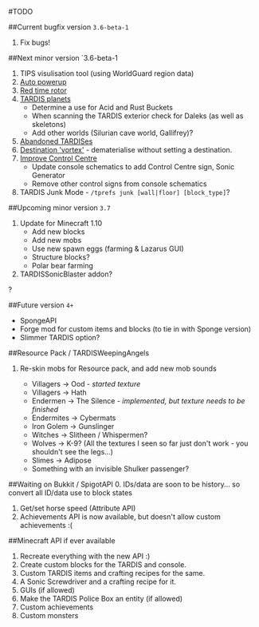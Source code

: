 #TODO

##Current bugfix version `3.6-beta-1`
1. Fix bugs!

##Next minor version `3.6-beta-1

1. TIPS visulisation tool (using WorldGuard region data)
2. [Auto powerup](http://dev.bukkit.org/bukkit-plugins/tardis/tickets/1209-auto-powerup/)
3. [Red time rotor](http://dev.bukkit.org/bukkit-plugins/tardis/tickets/1216-red-time-rotor/)
4. [TARDIS planets](http://dev.bukkit.org/bukkit-plugins/tardis/tickets/1168-a-dalek-conquest/)
    * Determine a use for Acid and Rust Buckets
    * When scanning the TARDIS exterior check for Daleks (as well as skeletons)
    * Add other worlds (Silurian cave world, Gallifrey)?
5. [Abandoned TARDISes](http://dev.bukkit.org/bukkit-plugins/tardis/tickets/1277-possibility-to-abandon-a-tardis/)
6. [Destination 'vortex'](http://dev.bukkit.org/bukkit-plugins/tardis/tickets/1023-set-the-tardis-inflight-without-setting-a-destination/) - dematerialise without setting a destination.
7. [Improve Control Centre](http://dev.bukkit.org/bukkit-plugins/tardis/tickets/1324-improving-control-centre/)
    * Update console schematics to add Control Centre sign, Sonic Generator
    * Remove other control signs from console schematics
8. TARDIS Junk Mode - `/tprefs junk [wall|floor] [block_type]`?

##Upcoming minor version `3.7`
1. Update for Minecraft 1.10
   * Add new blocks
   * Add new mobs
   * Use new spawn eggs (farming & Lazarus GUI)
   * Structure blocks?
   * Polar bear farming
2. TARDISSonicBlaster addon?

?

##Future version `4+`
* SpongeAPI
* Forge mod for custom items and blocks (to tie in with Sponge version)
* Slimmer TARDIS option?

##Resource Pack / TARDISWeepingAngels

1. Re-skin mobs for Resource pack, and add new mob sounds

   * Villagers -> Ood - _started texture_
   * Villagers -> Hath
   * Endermen -> The Silence - _implemented, but texture needs to be finished_
   * Endermites -> Cybermats
   * Iron Golem -> Gunslinger
   * Witches -> Slitheen / Whispermen?
   * Wolves -> K-9? (All the textures I seen so far just don't work - you shouldn't see the legs...)
   * Slimes -> Adipose
   * Something with an invisible Shulker passenger?

##Waiting on Bukkit / SpigotAPI
0. IDs/data are soon to be history... so convert all ID/data use to block states 
1. Get/set horse speed (Attribute API)
2. Achievements API is now available, but doesn't allow custom achievements :(

##Minecraft API if ever available
1. Recreate everything with the new API :)
2. Create custom blocks for the TARDIS and console.
3. Custom TARDIS items and crafting recipes for the same.
4. A Sonic Screwdriver and a crafting recipe for it.
5. GUIs (if allowed)
6. Make the TARDIS Police Box an entity (if allowed)
7. Custom achievements
8. Custom monsters
